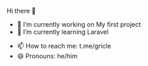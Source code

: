 Hi there 👋
- 🔭 I’m currently working on My first project   
- 🌱 I’m currently learning Laravel
<!--- 👯 I’m looking to collaborate on ...
- 🤔 I’m looking for help with ...-->
<!-- 💬 Ask me about ...-->
- 📫 How to reach me: t.me/gricle
- 😄 Pronouns: he/him
<!-- ⚡ Fun fact: ...-->
<!--
**MehdiGricle/MehdiGricle** is a ✨ _special_ ✨ repository because its `README.md` (this file) appears on your GitHub profile.

Here are some ideas to get you started:

- 🔭 I’m currently working on My first project   
- 🌱 I’m currently learning Laravel
- 👯 I’m looking to collaborate on ...
- 🤔 I’m looking for help with ...
- 💬 Ask me about ...
- 📫 How to reach me: t.me/gricle
- 😄 Pronouns: he/him
- ⚡ Fun fact: ...
-->
